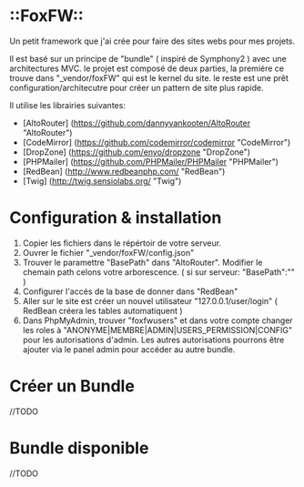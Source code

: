 # ::FoxFW::
Un petit framework que j'ai crée pour faire des sites webs pour mes projets.

Il est basé sur un principe de "bundle" ( inspiré de Symphony2 ) avec une architectures MVC.
le projet est composé de deux parties, la premiére ce trouve dans "_vendor/foxFW" qui est le kernel du site.
le reste est une prêt configuration/architecutre pour créer un pattern de site plus rapide.

Il utilise les librairies suivantes:
- [AltoRouter] (https://github.com/dannyvankooten/AltoRouter "AltoRouter")
- [CodeMirror] (https://github.com/codemirror/codemirror "CodeMirror")
- [DropZone] (https://github.com/enyo/dropzone "DropZone")
- [PHPMailer] (https://github.com/PHPMailer/PHPMailer "PHPMailer")
- [RedBean] (http://www.redbeanphp.com/ "RedBean")
- [Twig] (http://twig.sensiolabs.org/ "Twig")

# Configuration & installation

1. Copier les fichiers dans le répértoir de votre serveur.
2. Ouvrer le fichier "_vendor/foxFW/config.json"
3. Trouver le paramettre "BasePath" dans "AltoRouter". Modifier le chemain path celons votre arborescence. ( si sur serveur: "BasePath":"" )
4. Configurer l'accés de la base de donner dans "RedBean"
5. Aller sur le site est créer un nouvel utilisateur "127.0.0.1/user/login" ( RedBean créera les tables automatiquent )
6. Dans PhpMyAdmin, trouver "foxfwusers" et dans votre compte changer les roles à "ANONYME|MEMBRE|ADMIN|USERS_PERMISSION|CONFIG" pour les autorisations d'admin. Les autres autorisations pourrons être ajouter via le panel admin pour accéder au autre bundle.


# Créer un Bundle

//TODO


# Bundle disponible

//TODO
